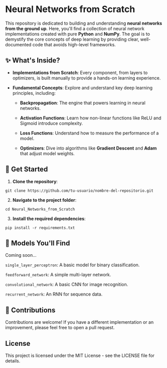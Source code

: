 # Neural Networks from Scratch

This repository is dedicated to building and understanding **neural networks from the ground up**. Here, you'll find a collection of neural network implementations created with pure **Python** and **NumPy**. The goal is to demystify the core concepts of deep learning by providing clear, well-documented code that avoids high-level frameworks.

## ✨ What's Inside?

- **Implementations from Scratch**: Every component, from layers to optimizers, is built manually to provide a hands-on learning experience.

- **Fundamental Concepts**: Explore and understand key deep learning principles, including:

  - **Backpropagation**: The engine that powers learning in neural networks.

  - **Activation Functions**: Learn how non-linear functions like ReLU and Sigmoid introduce complexity.

  - **Loss Functions**: Understand how to measure the performance of a model.

  - **Optimizers**: Dive into algorithms like **Gradient Descent** and **Adam** that adjust model weights.

## 🚀 Get Started

1. **Clone the repository**:

`git clone https://github.com/tu-usuario/nombre-del-repositorio.git`

2. **Navigate to the project folder**:

`cd Neural_Networks_from_Scratch`

3. **Install the required dependencies**:

`pip install -r requirements.txt`

## 🧠 Models You'll Find

Coming soon...

`single_layer_perceptron`: A basic model for binary classification.

`feedforward_network`: A simple multi-layer network.

`convolutional_network`: A basic CNN for image recognition.

`recurrent_network`: An RNN for sequence data.

## 🤝 Contributions

Contributions are welcome! If you have a different implementation or an improvement, please feel free to open a pull request.

## License

This project is licensed under the MIT License - see the LICENSE file for details.















